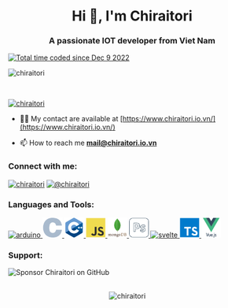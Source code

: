 <h1 align="center">Hi 👋, I'm Chiraitori</h1>
<h3 align="center">A passionate IOT developer from Viet Nam</h3>
<a href="https://wakatime.com/@ddc5de49-4e66-4a93-8464-d6d75994e9bc"><img src="https://wakatime.com/badge/user/ddc5de49-4e66-4a93-8464-d6d75994e9bc.svg" alt="Total time coded since Dec 9 2022" /></a>
<p align="left"> <img src="https://komarev.com/ghpvc/?username=chiraitori&label=Profile%20views&color=0e75b6&style=flat" alt="chiraitori" /> </p>
<img https://count.getloli.com/@chiraitori?name=chiraitori&theme=moebooru-h&padding=7&offset=0&align=top&scale=1&pixelated=1&darkmode=auto />

<p align="left"> <a href="https://github.com/ryo-ma/github-profile-trophy"><img src="https://github-profile-trophy.vercel.app/?username=chiraitori" alt="chiraitori" /></a> </p>

- 👨‍💻 My contact are available at [https://www.chiraitori.io.vn/](https://www.chiraitori.io.vn/)

- 📫 How to reach me **mail@chiraitori.io.vn**

<h3 align="left">Connect with me:</h3>
<p align="left">
<a href="https://twitter.com/chiraitori" target="blank"><img align="center" src="https://raw.githubusercontent.com/rahuldkjain/github-profile-readme-generator/master/src/images/icons/Social/twitter.svg" alt="chiraitori" height="30" width="40" /></a>
<a href="https://www.youtube.com/c/@chiraitori" target="blank"><img align="center" src="https://raw.githubusercontent.com/rahuldkjain/github-profile-readme-generator/master/src/images/icons/Social/youtube.svg" alt="@chiraitori" height="30" width="40" /></a>
</p>

<h3 align="left">Languages and Tools:</h3>
<p align="left"> <a href="https://www.arduino.cc/" target="_blank" rel="noreferrer"> <img src="https://cdn.worldvectorlogo.com/logos/arduino-1.svg" alt="arduino" width="40" height="40"/> </a> <a href="https://www.cprogramming.com/" target="_blank" rel="noreferrer"> <img src="https://raw.githubusercontent.com/devicons/devicon/master/icons/c/c-original.svg" alt="c" width="40" height="40"/> </a> <a href="https://www.w3schools.com/cpp/" target="_blank" rel="noreferrer"> <img src="https://raw.githubusercontent.com/devicons/devicon/master/icons/cplusplus/cplusplus-original.svg" alt="cplusplus" width="40" height="40"/> </a> <a href="https://developer.mozilla.org/en-US/docs/Web/JavaScript" target="_blank" rel="noreferrer"> <img src="https://raw.githubusercontent.com/devicons/devicon/master/icons/javascript/javascript-original.svg" alt="javascript" width="40" height="40"/> </a> <a href="https://www.mongodb.com/" target="_blank" rel="noreferrer"> <img src="https://raw.githubusercontent.com/devicons/devicon/master/icons/mongodb/mongodb-original-wordmark.svg" alt="mongodb" width="40" height="40"/> </a> <a href="https://www.photoshop.com/en" target="_blank" rel="noreferrer"> <img src="https://raw.githubusercontent.com/devicons/devicon/master/icons/photoshop/photoshop-line.svg" alt="photoshop" width="40" height="40"/> </a> <a href="https://svelte.dev" target="_blank" rel="noreferrer"> <img src="https://upload.wikimedia.org/wikipedia/commons/1/1b/Svelte_Logo.svg" alt="svelte" width="40" height="40"/> </a> <a href="https://www.typescriptlang.org/" target="_blank" rel="noreferrer"> <img src="https://raw.githubusercontent.com/devicons/devicon/master/icons/typescript/typescript-original.svg" alt="typescript" width="40" height="40"/> </a> <a href="https://vuejs.org/" target="_blank" rel="noreferrer"> <img src="https://raw.githubusercontent.com/devicons/devicon/master/icons/vuejs/vuejs-original-wordmark.svg" alt="vuejs" width="40" height="40"/> </a> </p>

<h3 align="left">Support:</h3>

<p>
  <a href="https://github.com/sponsors/chiraitori">
    <img align="left" src="https://img.shields.io/badge/Sponsor-%E2%9D%A4-red?style=for-the-badge&logo=github" height="50" alt="Sponsor Chiraitori on GitHub" />
  </a>
</p>
<br><br>

<p><a href="https://ko-fi.com/chiraitori"> <img align="left" src="https://cdn.ko-fi.com/cdn/kofi3.png?v=3" height="50" width="210" alt="chiraitori" /></a></p><br><br>

